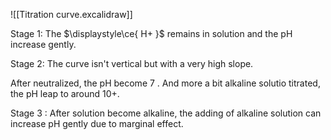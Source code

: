 ![[Titration curve.excalidraw]]

Stage 1: The $\displaystyle\ce{ H+ }$ remains in solution and the pH increase gently.


Stage 2: The curve isn't vertical but with a very high slope.

After neutralized, the pH become 7 . And more a bit alkaline solutio titrated, the pH leap to around 10+.

Stage 3 : After solution become alkaline, the adding of alkaline solution can increase pH gently due to marginal effect.